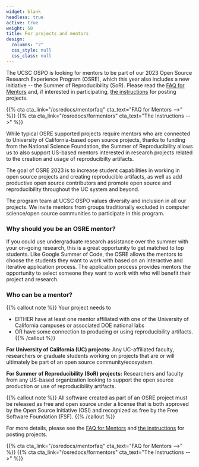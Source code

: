 ```yaml
---
widget: blank
headless: true
active: true
weight: 50
title: For projects and mentors
design:
  columns: "2"
  css_style: null
  css_class: null
---
```


The UCSC OSPO is looking for mentors to be part of our 2023 Open Source Research Experience Program (OSRE), which this year also includes a new initiative -- the Summer of Reproducibility (SoR). Please read the [FAQ for Mentors](/osredocs/mentorfaq) and, if interested in participating, [the instructions](/osredocs/formentors) for posting projects. 

{{% cta cta_link="/osredocs/mentorfaq" cta_text="FAQ for Mentors -->" %}}
{{% cta cta_link="/osredocs/formentors" cta_text="The Instructions -->" %}}

While typical OSRE supported projects require mentors who are connected to University of California-based open source projects, thanks to funding from the National Science Foundation, the Summer of Reproducibility allows us to also support US-based mentors interested in research projects related to the creation and usage of reproducibilty artifacts. 

The goal of OSRE 2023 is to increase student capabilities in working in open source projects and creating reproducible artifacts, as well as add productive open source contributors and promote open source and reproducibility throughout the UC system and beyond.

The program team at UCSC OSPO values diversity and inclusion in all our projects. We invite mentors from groups traditionally excluded in computer science/open source communities to participate in this program.

### Why should you be an OSRE mentor?

If you could use undergraduate research assistance over the summer with your on-going research, this is a great opportunity to get matched to top students. Like Google Summer of Code, the OSRE allows the mentors to choose the students they want to work with based on an interactive and iterative application process. The application process provides mentors the opportunity to select someone they want to work with who will benefit their project and research.

### Who can be a mentor?

{{% callout note %}}
Your project needs to
- EITHER have at least one mentor affiliated with one of the University of California campuses or associated DOE national labs
- OR have some connection to producing or using reproducibility artifacts.
{{% /callout %}}

**For University of California (UC) projects:** Any UC-affiliated faculty, researchers or graduate students working on projects that are or will ultimately be part of an open source community/ecosystem. 

**For Summer of Reproducibility (SoR) projects:** Researchers and faculty from any US-based organization looking to support the open source production or use of reproducibility artifacts.

{{% callout note %}}
All software created as part of an OSRE project must be released as free and open source under a license that is both approved by the Open Source Initiative (OSI) and recognized as free by the Free Software Foundation (FSF).
{{% /callout %}}

For more details, please see the [FAQ for Mentors](/osredocs/mentorfaq) and [the instructions](/osredocs/formentors) for posting projects.

{{% cta cta_link="/osredocs/mentorfaq" cta_text="FAQ for Mentors -->" %}}
{{% cta cta_link="/osredocs/formentors" cta_text="The Instructions -->" %}}